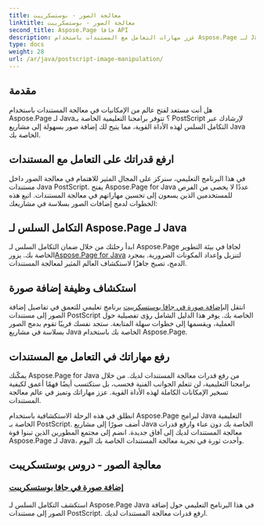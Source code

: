 ```yaml
---
title: معالجة الصور - بوستسكريبت
linktitle: معالجة الصور - بوستسكريبت
second_title: Aspose.Page جافا API
description: عزز مهارات التعامل مع المستندات باستخدام Aspose.Page لـ Java. انغمس في برامج PostScript التعليمية الخاصة بنا، وتعلم كيفية إضافة الصور في Java، ورفع قدرات المستند لديك.
type: docs
weight: 28
url: /ar/java/postscript-image-manipulation/
---
```


## مقدمة

هل أنت مستعد لفتح عالم من الإمكانيات في معالجة المستندات باستخدام Aspose.Page لـ Java؟ تتوفر برامجنا التعليمية الخاصة بـ PostScript لإرشادك عبر التكامل السلس لهذه الأداة القوية، مما يتيح لك إضافة صور بسهولة إلى مشاريع Java الخاصة بك.

## ارفع قدراتك على التعامل مع المستندات

في هذا البرنامج التعليمي، سنركز على المجال المثير للاهتمام في معالجة الصور داخل مستندات Java PostScript. يفتح Aspose.Page for Java عددًا لا يحصى من الفرص للمستخدمين الذين يسعون إلى تحسين مهاراتهم في معالجة المستندات. اتبع هذه الخطوات لدمج إضافات الصور بسلاسة في مشاريعك:

## التكامل السلس لـ Aspose.Page لـ Java

 ابدأ رحلتك من خلال ضمان التكامل السلس لـ Aspose.Page لجافا في بيئة التطوير الخاصة بك. يزور[Aspose.Page for Java](https://products.aspose.com/page/java) لتنزيل وإعداد المكونات الضرورية. بمجرد الدمج، تصبح جاهزًا لاستكشاف العالم المثير لمعالجة المستندات.

## استكشاف وظيفة إضافة صورة

 انتقل إلى[إضافة صورة في جافا بوستسكريبت](./add-image/) برنامج تعليمي للتعمق في تفاصيل إضافة الصور إلى مستندات PostScript الخاصة بك. يوفر هذا الدليل الشامل رؤى تفصيلية حول العملية، ويقسمها إلى خطوات سهلة المتابعة. ستجد نفسك قريبًا تقوم بدمج الصور بسلاسة في مشاريع Java الخاصة بك باستخدام Aspose.Page.

## رفع مهاراتك في التعامل مع المستندات

يمكّنك Aspose.Page for Java من رفع قدرات معالجة المستندات لديك. من خلال برامجنا التعليمية، لن تتعلم الجوانب الفنية فحسب، بل ستكتسب أيضًا فهمًا أعمق لكيفية تسخير الإمكانات الكاملة لهذه الأداة القوية. عزز مهاراتك وتميز في عالم معالجة المستندات.

انطلق في هذه الرحلة الاستكشافية باستخدام Aspose.Page لبرامج Java التعليمية الخاصة بـ PostScript. أضف صورًا إلى مشاريع Java الخاصة بك دون عناء وارفع قدرات معالجة المستندات لديك إلى آفاق جديدة. انضم إلى مجتمع المطورين الذين تبنوا قوة Aspose.Page لـ Java، وأحدث ثورة في تجربة معالجة المستندات الخاصة بك اليوم.
## معالجة الصور - دروس بوستسكريبت
### [إضافة صورة في جافا بوستسكريبت](./add-image/)
استكشف التكامل السلس لـ Aspose.Page Java في هذا البرنامج التعليمي حول إضافة الصور إلى مستندات PostScript. ارفع قدرات معالجة المستندات لديك.